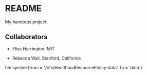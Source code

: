# README

My handouts project.

## Collaborators 

- Elise Harrington, MIT

- Rebecca Wall, Stanford, California


file.symlink(from = '/nfs/HealthandResourcePolicy-data', to = 'data')